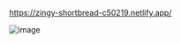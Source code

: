 https://zingy-shortbread-c50219.netlify.app/


![image](https://user-images.githubusercontent.com/109028484/233561844-69f8436d-c4b3-4ef4-bc08-ca2e6e45c144.png)
